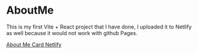# AboutMe

This is my first Vite + React project that I have done, I uploaded it to Netlify as well because it would not work with github Pages.

[About Me Card Netlify](https://grand-bombolone-4cadcc.netlify.app/)
